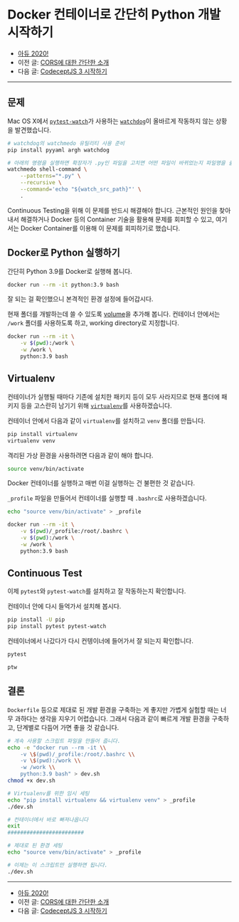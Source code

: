 # Docker 컨테이너로 간단히 Python 개발 시작하기

- [아듀 2020!](https://adieu2020.ahastudio.com/)
- 이전 글: [CORS에 대한 간단한 소개](https://j.mp/2JR0PvV)
- 다음 글: [CodeceptJS 3 시작하기](https://j.mp/2JRdDT2)

---

## 문제

Mac OS X에서 [`pytest-watch`](https://github.com/joeyespo/pytest-watch)가 사용하는
[`watchdog`](https://github.com/gorakhargosh/watchdog)이
올바르게 작동하지 않는 상황을 발견했습니다.

```bash
# watchdog의 watchmedo 유틸리티 사용 준비
pip install pyyaml argh watchdog

# 아래의 명령을 실행하면 확장자가 .py인 파일을 고치면 어떤 파일이 바뀌었는지 파일명을 출력해야 합니다.
watchmedo shell-command \
    --patterns="*.py" \
    --recursive \
    --command='echo "${watch_src_path}"' \
    .
```

Continuous Testing을 위해 이 문제를 반드시 해결해야 합니다.
근본적인 원인을 찾아내서 해결하거나 Docker 등의 Container 기술을 활용해 문제를 회피할 수 있고,
여기서는 Docker Container를 이용해 이 문제를 회피하기로 했습니다.

## Docker로 Python 실행하기

간단히 Python 3.9를 Docker로 실행해 봅니다.

```bash
docker run --rm -it python:3.9 bash
```

잘 되는 걸 확인했으니 본격적인 환경 설정에 들어갑시다.

현재 폴더를 개발하는데 쓸 수 있도록
[volume](https://docs.docker.com/storage/volumes/)을 추가해 봅니다.
컨테이너 안에서는 `/work` 폴더를 사용하도록 하고, working directory로 지정합니다.

```bash
docker run --rm -it \
    -v $(pwd):/work \
    -w /work \
    python:3.9 bash
```

## Virtualenv

컨테이너가 실행될 때마다 기존에 설치한 패키지 등이 모두 사라지므로
현재 폴더에 패키지 등을 고스란히 남기기 위해
[`virtualenv`](https://github.com/pypa/virtualenv)를 사용하겠습니다.

컨테이너 안에서 다음과 같이 `virtualenv`를 설치하고 `venv` 폴더를 만듭니다.

```bash
pip install virtualenv
virtualenv venv
```

격리된 가상 환경을 사용하려면 다음과 같이 해야 합니다.

```bash
source venv/bin/activate
```

Docker 컨테이너를 실행하고 매번 이걸 실행하는 건 불편한 것 같습니다.

`_profile` 파일을 만들어서 컨테이너를 실행할 때 `.bashrc`로 사용하겠습니다.

```bash
echo "source venv/bin/activate" > _profile
```

```bash
docker run --rm -it \
    -v $(pwd)/_profile:/root/.bashrc \
    -v $(pwd):/work \
    -w /work \
    python:3.9 bash
```

## Continuous Test

이제 `pytest`와 `pytest-watch`를 설치하고 잘 작동하는지 확인합니다.

컨테이너 안에 다시 들억가서 설치해 봅시다.

```bash
pip install -U pip
pip install pytest pytest-watch
```

컨테이너에서 나갔다가 다시 컨텡이너에 들어가서 잘 되는지 확인합니다.

```bash
pytest

ptw
```

## 결론

`Dockerfile` 등으로 제대로 된 개발 환경을 구축하는 게 좋지만
가볍게 실험할 때는 너무 과하다는 생각을 지우기 어렵습니다.
그래서 다음과 같이 빠르게 개발 환경을 구축하고, 단계별로 다듬어 가면 좋을 것 같습니다.

```bash
# 계속 사용할 스크립트 파일을 만들어 줍니다.
echo -e "docker run --rm -it \\
    -v \$(pwd)/_profile:/root/.bashrc \\
    -v \$(pwd):/work \\
    -w /work \\
    python:3.9 bash" > dev.sh
chmod +x dev.sh

# Virtualenv를 위한 임시 세팅
echo "pip install virtualenv && virtualenv venv" > _profile
./dev.sh

# 컨테이너에서 바로 빠져나옵니다
exit
########################

# 제대로 된 환경 세팅
echo "source venv/bin/activate" > _profile

# 이제는 이 스크립트만 실행하면 됩니다.
./dev.sh
```

---

- [아듀 2020!](https://adieu2020.ahastudio.com/)
- 이전 글: [CORS에 대한 간단한 소개](https://j.mp/2JR0PvV)
- 다음 글: [CodeceptJS 3 시작하기](https://j.mp/2JRdDT2)
